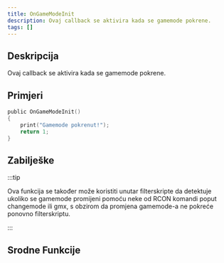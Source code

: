 ```yaml
---
title: OnGameModeInit
description: Ovaj callback se aktivira kada se gamemode pokrene.
tags: []
---
```


## Deskripcija

Ovaj callback se aktivira kada se gamemode pokrene.

## Primjeri

```c
public OnGameModeInit()
{
    print("Gamemode pokrenut!");
    return 1;
}
```

## Zabilješke

:::tip

Ova funkcija se također može koristiti unutar filterskripte da detektuje ukoliko se gamemode promijeni pomoću neke od RCON komandi poput changemode ili gmx, s obzirom da promjena gamemode-a ne pokreće ponovno filterskriptu.

:::

## Srodne Funkcije
